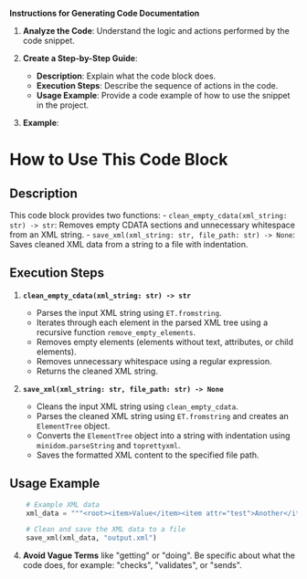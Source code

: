 **Instructions for Generating Code Documentation**

1. **Analyze the Code**: Understand the logic and actions performed by the code snippet.

2. **Create a Step-by-Step Guide**:
    - **Description**: Explain what the code block does.
    - **Execution Steps**: Describe the sequence of actions in the code.
    - **Usage Example**: Provide a code example of how to use the snippet in the project.

3. **Example**:

How to Use This Code Block
=========================================================================================

Description
-------------------------
This code block provides two functions:
    - `clean_empty_cdata(xml_string: str) -> str`: Removes empty CDATA sections and unnecessary whitespace from an XML string.
    - `save_xml(xml_string: str, file_path: str) -> None`: Saves cleaned XML data from a string to a file with indentation.

Execution Steps
-------------------------
1. **`clean_empty_cdata(xml_string: str) -> str`**
    - Parses the input XML string using `ET.fromstring`.
    - Iterates through each element in the parsed XML tree using a recursive function `remove_empty_elements`.
    - Removes empty elements (elements without text, attributes, or child elements).
    - Removes unnecessary whitespace using a regular expression.
    - Returns the cleaned XML string.

2. **`save_xml(xml_string: str, file_path: str) -> None`**
    - Cleans the input XML string using `clean_empty_cdata`.
    - Parses the cleaned XML string using `ET.fromstring` and creates an `ElementTree` object.
    - Converts the `ElementTree` object into a string with indentation using `minidom.parseString` and `toprettyxml`.
    - Saves the formatted XML content to the specified file path.

Usage Example
-------------------------

```python
    # Example XML data
    xml_data = """<root><item>Value</item><item attr="test">Another</item></root>"""

    # Clean and save the XML data to a file
    save_xml(xml_data, "output.xml")
```

4. **Avoid Vague Terms** like "getting" or "doing". Be specific about what the code does, for example: "checks", "validates", or "sends".